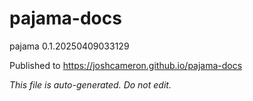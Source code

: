 # pajama-docs
pajama 0.1.20250409033129

Published to https://joshcameron.github.io/pajama-docs

*This file is auto-generated. Do not edit.*

